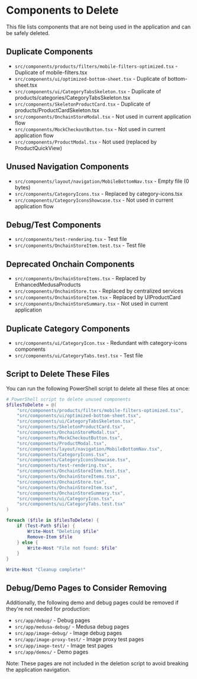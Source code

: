 # Components to Delete

This file lists components that are not being used in the application and can be safely deleted.

## Duplicate Components

- `src/components/products/filters/mobile-filters-optimized.tsx` - Duplicate of mobile-filters.tsx
- `src/components/ui/optimized-bottom-sheet.tsx` - Duplicate of bottom-sheet.tsx
- `src/components/ui/CategoryTabsSkeleton.tsx` - Duplicate of products/categories/CategoryTabsSkeleton.tsx
- `src/components/SkeletonProductCard.tsx` - Duplicate of products/ProductCardSkeleton.tsx
- `src/components/OnchainStoreModal.tsx` - Not used in current application flow
- `src/components/MockCheckoutButton.tsx` - Not used in current application flow
- `src/components/ProductModal.tsx` - Not used (replaced by ProductQuickView)

## Unused Navigation Components

- `src/components/layout/navigation/MobileBottomNav.tsx` - Empty file (0 bytes)
- `src/components/CategoryIcons.tsx` - Replaced by category-icons.tsx
- `src/components/CategoryIconsShowcase.tsx` - Not used in current application flow

## Debug/Test Components

- `src/components/test-rendering.tsx` - Test file
- `src/components/OnchainStoreItem.test.tsx` - Test file

## Deprecated Onchain Components

- `src/components/OnchainStoreItems.tsx` - Replaced by EnhancedMedusaProducts
- `src/components/OnchainStore.tsx` - Replaced by centralized services
- `src/components/OnchainStoreItem.tsx` - Replaced by UIProductCard
- `src/components/OnchainStoreSummary.tsx` - Not used in current application

## Duplicate Category Components

- `src/components/ui/CategoryIcon.tsx` - Redundant with category-icons components
- `src/components/ui/CategoryTabs.test.tsx` - Test file

## Script to Delete These Files

You can run the following PowerShell script to delete all these files at once:

```powershell
# PowerShell script to delete unused components
$filesToDelete = @(
    "src/components/products/filters/mobile-filters-optimized.tsx",
    "src/components/ui/optimized-bottom-sheet.tsx",
    "src/components/ui/CategoryTabsSkeleton.tsx",
    "src/components/SkeletonProductCard.tsx",
    "src/components/OnchainStoreModal.tsx",
    "src/components/MockCheckoutButton.tsx",
    "src/components/ProductModal.tsx",
    "src/components/layout/navigation/MobileBottomNav.tsx",
    "src/components/CategoryIcons.tsx",
    "src/components/CategoryIconsShowcase.tsx",
    "src/components/test-rendering.tsx",
    "src/components/OnchainStoreItem.test.tsx",
    "src/components/OnchainStoreItems.tsx",
    "src/components/OnchainStore.tsx",
    "src/components/OnchainStoreItem.tsx",
    "src/components/OnchainStoreSummary.tsx",
    "src/components/ui/CategoryIcon.tsx",
    "src/components/ui/CategoryTabs.test.tsx"
)

foreach ($file in $filesToDelete) {
    if (Test-Path $file) {
        Write-Host "Deleting $file"
        Remove-Item $file
    } else {
        Write-Host "File not found: $file"
    }
}

Write-Host "Cleanup complete!"
```

## Debug/Demo Pages to Consider Removing

Additionally, the following demo and debug pages could be removed if they're not needed for production:

- `src/app/debug/` - Debug pages
- `src/app/medusa-debug/` - Medusa debug pages
- `src/app/image-debug/` - Image debug pages
- `src/app/image-proxy-test/` - Image proxy test pages
- `src/app/image-test/` - Image test pages
- `src/app/demos/` - Demo pages

Note: These pages are not included in the deletion script to avoid breaking the application navigation. 